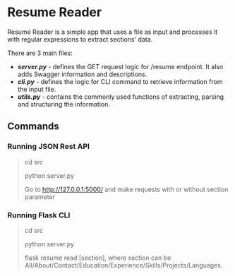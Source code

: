 # Resume Reader

Resume Reader is a simple app that uses a file as input and processes it with regular expressions to extract sections' data.

There are 3 main files:

* ***server.py*** - defines the GET request logic for /resume endpoint. It also adds Swagger information and descriptions.
* ***cli.py*** - defines the logic for CLI command to retrieve information from the input file.
* ***utils.py*** - contains the commonly used functions of extracting, parsing and structuring the information.

## Commands

### Running JSON Rest API

> cd src
>
> python server.py
>
> Go to http://127.0.0.1:5000/ and make requests with or without section parameter

### Running Flask CLI

> cd src
>
> python server.py
>
> flask resume read [section], where section can be All/About/Contact/Education/Experience/Skills/Projects/Languages.